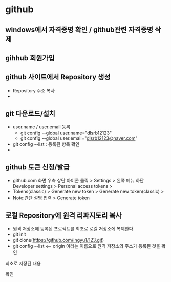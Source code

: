 # github
## windows에서 자격증명 확인 / github관련 자격증명 삭제
## gihhub 회원가입
## github 사이트에서 Repository 생성
  * Repository 주소 복사
  * 
## git 다운로드/설치
  * user.name / user.email 등록
    + git config --global user.name="dlsrb12123"
    + git config --global user.email="dlsrb12123@naver.com"
  * git config --list : 등록된 항목 확인
  * 
## github 토큰 신청/발급
* github.com 화면 우측 상단 아이콘 클릭 > Settings > 왼쪽 메뉴 하단 Developer settings > Personal access tokens >
* Tokens(classic) > Generate new token > Generate new token(classic) >
* Note:간단 설명 입력 > Generate token

## 로컬 Repository에 원격 리파지토리 복사
* 원격 저장소에 등록된 프로젝트를 최초로 로컬 저장소에 복제한다
* git init
* git clone(https://github.com/ingyu1/123.git)
* git config --list <-- origin 이라는 이름으로 원격 저장소의 주소가 등록된 것을 확인

최초로 저장된 내용 

확인 
